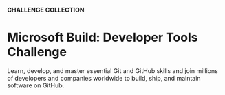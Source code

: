 **CHALLENGE COLLECTION**

# Microsoft Build: Developer Tools Challenge

Learn, develop, and master essential Git and GitHub skills and join millions of developers and companies worldwide to build, ship, and maintain software on GitHub.
